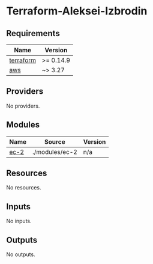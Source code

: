 # Terraform-Aleksei-Izbrodin

<!-- BEGINNING OF PRE-COMMIT-TERRAFORM DOCS HOOK -->
## Requirements

| Name | Version |
|------|---------|
| <a name="requirement_terraform"></a> [terraform](#requirement\_terraform) | >= 0.14.9 |
| <a name="requirement_aws"></a> [aws](#requirement\_aws) | ~> 3.27 |

## Providers

No providers.

## Modules

| Name | Source | Version |
|------|--------|---------|
| <a name="module_ec-2"></a> [ec-2](#module\_ec-2) | ./modules/ec-2 | n/a |

## Resources

No resources.

## Inputs

No inputs.

## Outputs

No outputs.
<!-- END OF PRE-COMMIT-TERRAFORM DOCS HOOK -->
